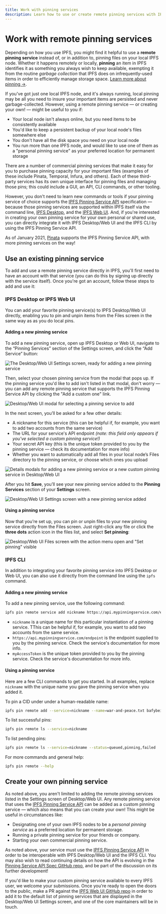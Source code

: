```yaml
---
title: Work with pinning services
description: Learn how to use or create remote pinning services with IPFS, the InterPlanetary File System.
---
```


# Work with remote pinning services

Depending on how you use IPFS, you might find it helpful to use a **remote pinning service** instead of, or in addition to, pinning files on your local IPFS node. Whether it happens remotely or locally, **pinning** an item in IPFS identifies it as something you always wish to keep available, exempting it from the routine _garbage collection_ that IPFS does on infrequently-used items in order to efficiently manage storage space. [Learn more about pinning →](/how-to/pin-files).

If you've got just one local IPFS node, and it's always running, local pinning may be all you need to insure your important items are persisted and never garbage-collected. However, using a remote pinning service — or creating your own! — might be useful to you if:

- Your local node isn't always online, but you need items to be consistently available
- You'd like to keep a persistent backup of your local node's files somewhere else
- You don't have all the disk space you need on your local node
- You run more than one IPFS node, and would like to use one of them as a "personal pinning service" as your preferred location for permanent storage

There are a number of commercial pinning services that make it easy for you to purchase pinning capacity for your important files (examples of these include Pinata, Temporal, Infura, and others). Each of these third-party services has its own unique interface for pinning files and managing those pins; this could include a GUI, an API, CLI commands, or other tooling.

However, you don't need to learn new commands or tools if your pinning service of choice supports the [IPFS Pinning Service API](https://ipfs.github.io/pinning-services-api-spec/) specification — because those pinning services are supported within IPFS itself via the command line, [IPFS Desktop](https://github.com/ipfs-shipyard/ipfs-desktop), and the [IPFS Web UI](https://github.com/ipfs-shipyard/ipfs-webui). And, if you're interested in creating your own pinning service for your own personal or shared use, you can directly integrate it with IPFS Desktop/Web UI and the IPFS CLI by using the IPFS Pinning Service API.

As of January 2021, [Pinata](https://pinata.cloud/) supports the IPFS Pinning Service API, with more pinning services on the way!

## Use an existing pinning service

To add and use a remote pinning service directly in IPFS, you'll first need to have an account with that service (you can do this by signing up directly with the service itself). Once you're got an account, follow these steps to add and use it:

### IPFS Desktop or IPFS Web UI

You can add your favorite pinning service(s) to IPFS Desktop/Web UI directly, enabling you to pin and unpin items from the Files screen in the same way as as you do local pins.

#### Adding a new pinning service

To add a new pinning service, open up IPFS Desktop or Web UI, navigate to the “Pinning Services” section of the Settings screen, and click the “Add Service” button:

![The Desktop/Web UI Settings screen, ready for adding a new pinning service](https://user-images.githubusercontent.com/1507828/102558464-b0c07700-408a-11eb-8ae4-cd30e3ce81fd.png)

Then, select your chosen pinning service from the modal that pops up. If the pinning service you'd like to add isn't listed in that modal, don't worry — you can add any remote pinning service that supports the IPFS Pinning Service API by clicking the "Add a custom one" link.

![Desktop/Web UI modal for selecting a pinning service to add](https://user-images.githubusercontent.com/1507828/102558471-b918b200-408a-11eb-9a28-b06d03f99121.png)

In the next screen, you’ll be asked for a few other details:

- A nickname for this service (this can be helpful if, for example, you want to add two accounts from the same service)
- The URL for your service's API endpoint _(note: this field only appears if you've selected a custom pinning service!)_
- Your secret API key (this is the unique token provided to you by the pinning service — check its documentation for more info)
- Whether you want to automatically add all files in your local node’s Files directory to the pinning service, or choose which ones you upload

![Details modals for adding a new pinning service or a new custom pinning service in Desktop/Web UI](https://user-images.githubusercontent.com/1507828/102558910-ca15f300-408b-11eb-9fe3-742186c077c7.png)

After you hit **Save**, you’ll see your new pinning service added to the **Pinning Services** section of your **Settings** screen.

![Desktop/Web UI Settings screen with a new pinning service added](https://user-images.githubusercontent.com/1507828/102558530-db123480-408a-11eb-9e3b-58bbd59b2880.png)

#### Using a pinning service

Now that you’re set up, you can pin or unpin files to your new pinning service directly from the Files screen. Just right-click any file or click the **three dots** action icon in the files list, and select **Set pinning**:

![Desktop/Web UI Files screen with the action menu open and "Set pinning" visible](https://user-images.githubusercontent.com/1507828/102558546-e6656000-408a-11eb-97b8-5fdb060602d2.png)

### IPFS CLI

In addition to integrating your favorite pinning service into IPFS Desktop or Web UI, you can also use it directly from the command line using the `ipfs` command.

#### Adding a new pinning service

To add a new pinning service, use the following command:

```bash
ipfs pin remote service add nickname https://api.mypinningservice.com/endpoint myAccessToken
```

- `nickname` is a unique name for this particular instantiation of a pinning service. TThis can be helpful if, for example, you want to add two accounts from the same service.
- `https://api.mypinningservice.com/endpoint` is the endpoint supplied to you by the pinning service. Check the service's documentation for more info.
- `myAccessToken` is the unique token provided to you by the pinning service. Check the service's documentation for more info.

#### Using a pinning service

Here are a few CLI commands to get you started. In all examples, replace `nickname` with the unique name you gave the pinning service when you added it.

To pin a CID under under a human-readable name:

```bash
ipfs pin remote add --service=nickname --name=war-and-peace.txt bafybeib32tuqzs2wrc52rdt56cz73sqe3qu2deqdudssspnu4gbezmhig4
```

To list successful pins:

```bash
ipfs pin remote ls --service=nickname
```

To list pending pins:

```bash
ipfs pin remote ls --service=nickname --status=queued,pinning,failed
```

For more commands and general help:

```bash
ipfs pin remote --help
```

## Create your own pinning service

As noted above, you aren't limited to adding the remote pinning services listed in the Settings screen of Desktop/Web UI. Any remote pinning service that uses the [IPFS Pinning Service API](https://ipfs.github.io/pinning-services-api-spec) can be added as a custom pinning service — which also means that you can create your own! This might be useful in circumstances like:

- Designating one of your own IPFS nodes to be a _personal pinning service_ as a preferred location for permanent storage.
- Running a private pinning service for your friends or company.
- Starting your own commercial pinning service.

As noted above, your service must use the [IPFS Pinning Service API](https://ipfs.github.io/pinning-services-api-spec) in order to be interoperable with IPFS Desktop/Web UI and the IPFS CLI. You may also wish to read continuing details on how the API is evolving in the [Pinning Service API Spec GitHub repo](https://github.com/ipfs/pinning-services-api-spec), and be part of the discussion on its further development!

If you'd like to make your custom pinning service available to every IPFS user, we welcome your submissions. Once you're ready to open the doors to the public, make a PR against the [IPFS Web UI GitHub repo](https://github.com/ipfs-shipyard/ipfs-webui) in order to add it to the default list of pinning services that are displayed in the Desktop/Web UI Settings screen, and one of the core maintainers will be in touch.
